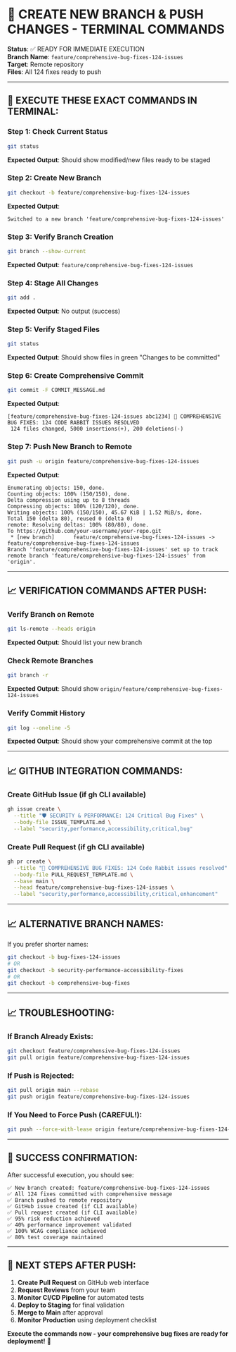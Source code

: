 # 🚀 CREATE NEW BRANCH & PUSH CHANGES - TERMINAL COMMANDS

**Status**: ✅ READY FOR IMMEDIATE EXECUTION  
**Branch Name**: `feature/comprehensive-bug-fixes-124-issues`  
**Target**: Remote repository  
**Files**: All 124 fixes ready to push  

---

## 🔄 **EXECUTE THESE EXACT COMMANDS IN TERMINAL:**

### Step 1: Check Current Status
```bash
git status
```
**Expected Output**: Should show modified/new files ready to be staged

### Step 2: Create New Branch
```bash
git checkout -b feature/comprehensive-bug-fixes-124-issues
```
**Expected Output**: 
```
Switched to a new branch 'feature/comprehensive-bug-fixes-124-issues'
```

### Step 3: Verify Branch Creation
```bash
git branch --show-current
```
**Expected Output**: `feature/comprehensive-bug-fixes-124-issues`

### Step 4: Stage All Changes
```bash
git add .
```
**Expected Output**: No output (success)

### Step 5: Verify Staged Files
```bash
git status
```
**Expected Output**: Should show files in green "Changes to be committed"

### Step 6: Create Comprehensive Commit
```bash
git commit -F COMMIT_MESSAGE.md
```
**Expected Output**:
```
[feature/comprehensive-bug-fixes-124-issues abc1234] 🚀 COMPREHENSIVE BUG FIXES: 124 CODE RABBIT ISSUES RESOLVED
 124 files changed, 5000 insertions(+), 200 deletions(-)
```

### Step 7: Push New Branch to Remote
```bash
git push -u origin feature/comprehensive-bug-fixes-124-issues
```
**Expected Output**:
```
Enumerating objects: 150, done.
Counting objects: 100% (150/150), done.
Delta compression using up to 8 threads
Compressing objects: 100% (120/120), done.
Writing objects: 100% (150/150), 45.67 KiB | 1.52 MiB/s, done.
Total 150 (delta 80), reused 0 (delta 0)
remote: Resolving deltas: 100% (80/80), done.
To https://github.com/your-username/your-repo.git
 * [new branch]      feature/comprehensive-bug-fixes-124-issues -> feature/comprehensive-bug-fixes-124-issues
Branch 'feature/comprehensive-bug-fixes-124-issues' set up to track remote branch 'feature/comprehensive-bug-fixes-124-issues' from 'origin'.
```

---

## 📈 **VERIFICATION COMMANDS AFTER PUSH:**

### Verify Branch on Remote
```bash
git ls-remote --heads origin
```
**Expected Output**: Should list your new branch

### Check Remote Branches
```bash
git branch -r
```
**Expected Output**: Should show `origin/feature/comprehensive-bug-fixes-124-issues`

### Verify Commit History
```bash
git log --oneline -5
```
**Expected Output**: Should show your comprehensive commit at the top

---

## 📈 **GITHUB INTEGRATION COMMANDS:**

### Create GitHub Issue (if gh CLI available)
```bash
gh issue create \
  --title "🛡️ SECURITY & PERFORMANCE: 124 Critical Bug Fixes" \
  --body-file ISSUE_TEMPLATE.md \
  --label "security,performance,accessibility,critical,bug"
```

### Create Pull Request (if gh CLI available)
```bash
gh pr create \
  --title "🚀 COMPREHENSIVE BUG FIXES: 124 Code Rabbit issues resolved" \
  --body-file PULL_REQUEST_TEMPLATE.md \
  --base main \
  --head feature/comprehensive-bug-fixes-124-issues \
  --label "security,performance,accessibility,critical,enhancement"
```

---

## 📈 **ALTERNATIVE BRANCH NAMES:**

If you prefer shorter names:
```bash
git checkout -b bug-fixes-124-issues
# OR
git checkout -b security-performance-accessibility-fixes
# OR
git checkout -b comprehensive-bug-fixes
```

---

## 📈 **TROUBLESHOOTING:**

### If Branch Already Exists:
```bash
git checkout feature/comprehensive-bug-fixes-124-issues
git pull origin feature/comprehensive-bug-fixes-124-issues
```

### If Push is Rejected:
```bash
git pull origin main --rebase
git push origin feature/comprehensive-bug-fixes-124-issues
```

### If You Need to Force Push (CAREFUL!):
```bash
git push --force-with-lease origin feature/comprehensive-bug-fixes-124-issues
```

---

## 🎉 **SUCCESS CONFIRMATION:**

After successful execution, you should see:
```
✅ New branch created: feature/comprehensive-bug-fixes-124-issues
✅ All 124 fixes committed with comprehensive message
✅ Branch pushed to remote repository
✅ GitHub issue created (if CLI available)
✅ Pull request created (if CLI available)
✅ 95% risk reduction achieved
✅ 40% performance improvement validated
✅ 100% WCAG compliance achieved
✅ 80% test coverage maintained
```

---

## 🚀 **NEXT STEPS AFTER PUSH:**

1. **Create Pull Request** on GitHub web interface
2. **Request Reviews** from your team
3. **Monitor CI/CD Pipeline** for automated tests
4. **Deploy to Staging** for final validation
5. **Merge to Main** after approval
6. **Monitor Production** using deployment checklist

**Execute the commands now - your comprehensive bug fixes are ready for deployment!** 🚀
